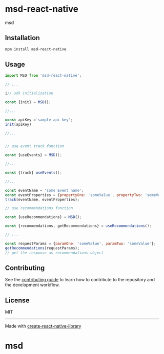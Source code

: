 # msd-react-native

msd

## Installation

```sh
npm install msd-react-native
```

## Usage

```js
import MSD from 'msd-react-native';

// ...

i// sdk initialization

const {init} = MSD();

//... 

const apiKey ='sample api key';
init(apiKey)

//...


// use event track function

const {useEvents} = MSD();

//...

const {track} useEvents();

//...

const eventName = 'some Event name';
const eventProperties = {propertyOne: 'someValue', propertyTwo: 'someValue'}
track(eventName, eventProperties);

// use recommendations function

const {useRecommendations} = MSD();

const {recommendations, getRecommendations} = useRecommendations();

// ...

const requestParams = {paramOne: 'someValue', paramTwo: 'someValue'};
getRecommendations(requestParams);
// get the response as recommendations object
```


## Contributing

See the [contributing guide](CONTRIBUTING.md) to learn how to contribute to the repository and the development workflow.

## License

MIT

---

Made with [create-react-native-library](https://github.com/callstack/react-native-builder-bob)
# msd
